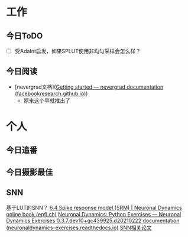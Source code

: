 # 工作
## 今日ToDO
- [ ]  受AdaInt启发，如果SPLUT使用非均匀采样会怎么样？

## 今日阅读
- [nevergrad文档]([Getting started — nevergrad documentation (facebookresearch.github.io)](https://facebookresearch.github.io/nevergrad/getting_started.html))
	- 原来这个早就推出了

# 个人
## 今日追番

## 今日摄影最佳
## SNN

基于LUT的SNN？
[6.4 Spike response model (SRM) | Neuronal Dynamics online book (epfl.ch)](https://neuronaldynamics.epfl.ch/online/Ch6.S4.html)
[Neuronal Dynamics: Python Exercises — Neuronal Dynamics Exercises 0.3.7.dev10+gc439925.d20210222 documentation (neuronaldynamics-exercises.readthedocs.io)](https://neuronaldynamics-exercises.readthedocs.io/en/latest/index.html)
[SNN相关论文](http://t.csdn.cn/uOE7L)
